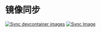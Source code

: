 # 镜像同步

[![Sync devcontainer images](https://github.com/tiramission/syncimages/actions/workflows/devcontainer-images.yml/badge.svg)](https://github.com/tiramission/syncimages/actions/workflows/devcontainer-images.yml)
[![Sync Image](https://github.com/tiramission/syncimages/actions/workflows/sync-image.yml/badge.svg)](https://github.com/tiramission/syncimages/actions/workflows/sync-image.yml)
